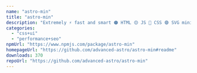 ```yaml
---
name: "astro-min"
title: "astro-min"
description: "Extremely ⚡ fast and smart 🟠 HTML 🟡 JS 🔵 CSS 🟣 SVG minification for Astro 🚀 based on Rust 🦀"
categories:
  - "css+ui"
  - "performance+seo"
npmUrl: "https://www.npmjs.com/package/astro-min"
homepageUrl: "https://github.com/advanced-astro/astro-min#readme"
downloads: 370
repoUrl: "https://github.com/advanced-astro/astro-min"
---
```

